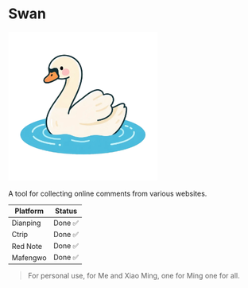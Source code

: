 # Swan
<img src="src/gui/resources/images/swan_icon.png" width="300" alt="描述文字">

A tool for collecting online comments from various websites.

| Platform | Status  |
| -------- | ------- |
| Dianping | Done ✅ |
| Ctrip    | Done ✅ |
| Red Note | Done ✅ |
| Mafengwo | Done ✅ |

> For personal use, for Me and Xiao Ming, one for Ming one for all.
